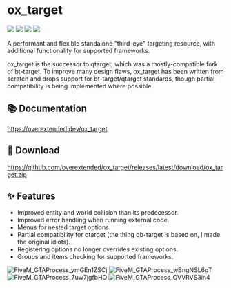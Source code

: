 # ox_target

![](https://img.shields.io/github/downloads/overextended/ox_target/total?logo=github)
![](https://img.shields.io/github/downloads/overextended/ox_target/latest/total?logo=github)
![](https://img.shields.io/github/contributors/overextended/ox_target?logo=github)
![](https://img.shields.io/github/v/release/overextended/ox_target?logo=github) 


A performant and flexible standalone "third-eye" targeting resource, with additional functionality for supported frameworks.

ox_target is the successor to qtarget, which was a mostly-compatible fork of bt-target.
To improve many design flaws, ox_target has been written from scratch and drops support for bt-target/qtarget standards, though partial compatibility is being implemented where possible.


## 📚 Documentation

https://overextended.dev/ox_target

## 💾 Download

https://github.com/overextended/ox_target/releases/latest/download/ox_target.zip

## ✨ Features

- Improved entity and world collision than its predecessor.
- Improved error handling when running external code.
- Menus for nested target options.
- Partial compatibility for qtarget (the thing qb-target is based on, I made the original idiots).
- Registering options no longer overrides existing options.
- Groups and items checking for supported frameworks.

![FiveM_GTAProcess_ymGEn1ZSCj](https://github.com/user-attachments/assets/4bc6cb5d-c91f-4b94-88db-74d6a81f5c47)
![FiveM_GTAProcess_wBngNSL6gT](https://github.com/user-attachments/assets/1927adc7-1fe4-418f-be3d-d987c43e1074)
![FiveM_GTAProcess_7uw7jgfbHO](https://github.com/user-attachments/assets/d1526a42-b052-43d5-8edc-1007f584e8e8)
![FiveM_GTAProcess_OVVRVS3in4](https://github.com/user-attachments/assets/385f172c-03bd-48c7-b6b3-9a92f58aaf86)

